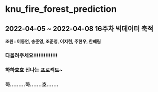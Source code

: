 # knu_fire_forest_prediction

## 2022-04-05 ~ 2022-04-08 16주차 빅데이터 축적
__조원 : 이동언, 송준영, 조준영, 이지현, 주현우, 한혜림__

### 다올려주세요!!!!!!!!!!!!!!
### 하하호호 신나는 프로젝트~
### 하.........하.......호.......
